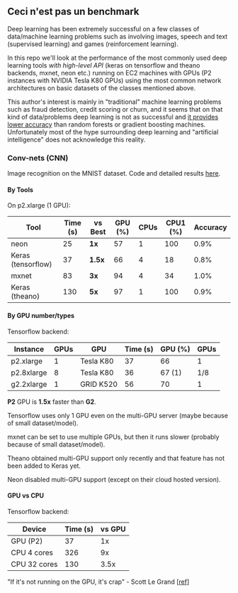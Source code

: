 
## Ceci n'est pas un benchmark

Deep learning has been extremely successful on a few classes of data/machine learning
problems such as involving images, speech and text (supervised learning) and games (reinforcement
learning).

In this repo we'll look at the performance of the most commonly used deep learning tools 
*with high-level API* (keras on tensorflow and theano backends, mxnet, neon etc.) 
running on EC2 machines with GPUs (P2 instances with NVIDIA Tesla K80 GPUs)
using the most common network architectures on basic datasets of the classes mentioned above.

This author's interest is mainly in "traditional" machine learning problems such as
fraud detection, credit scoring or churn, and it seems that on that kind of data/problems
deep learning is not as successful and 
[it provides lower accuracy](https://github.com/szilard/benchm-ml#deep-neural-networks) 
than random forests or gradient boosting machines. 
Unfortunately most of the hype surrounding deep learning and "artificial intelligence" does not
acknowledge this reality.



### Conv-nets (CNN) 

Image recognition on the MNIST dataset.
Code and detailed results [here](cnn-mnist).


#### By Tools

On p2.xlarge (1 GPU):

Tool               | Time (s) | vs Best | GPU (%) | CPUs  | CPU1 (%) | Accuracy
-------------------|----------|---------|---------|-------|----------|----------
neon               |   25     | **1x**  |  57     |  1    |   100    |   0.9%
Keras (tensorflow) |   37     |**1.5x** |  66     |  4    |   18     |   0.8%
mxnet              |   83     | **3x**  |  94     |  4    |   34     |   1.0%
Keras (theano)     |   130    | **5x**  |  97     |  1    |   100    |   0.9%


#### By GPU number/types

Tensorflow backend:

Instance   | GPUs |   GPU     | Time (s) | GPU (%) |  GPUs
-----------|------|-----------|----------|---------|--------
p2.xlarge  |  1   | Tesla K80 |   37     |  66     |  1
p2.8xlarge |  8   | Tesla K80 |   36     | 67 (1)  |  1/8
g2.2xlarge |  1   | GRID K520 |   56     |  70     |  1

**P2** GPU is **1.5x** faster than **G2**. 

Tensorflow uses only 1 GPU even on the multi-GPU server (maybe because of small dataset/model).

mxnet can be set to use multiple GPUs, but then it runs slower (probably because of small dataset/model).

Theano obtained multi-GPU support only recently and that feature has not been added to Keras yet.

Neon disabled multi-GPU support (except on their cloud hosted version).


#### GPU vs CPU

Tensorflow backend:

Device       | Time (s)  | vs GPU
-------------|-----------|---------
GPU (P2)     |   37      |   1x
CPU 4 cores  |  326      |   9x
CPU 32 cores |  130      |  3.5x

"If it's not running on the GPU, it's crap" - Scott Le Grand [[ref](http://datascience.la/dsstne-a-new-deep-learning-framework-for-large-sparse-datasets/)]


